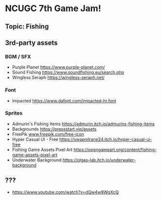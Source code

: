 # NCUGC 7th Game Jam!
## Topic: Fishing


## 3rd-party assets

### BGM / SFX
- Purple Planet https://www.purple-planet.com/
- Sound Fishing https://www.soundfishing.eu/search.php
- Wingless Seraph https://wingless-seraph.net/

### Font
- Impacted https://www.dafont.com/impacted-hr.font

### Sprites
- Admurin's Fishing Items https://admurin.itch.io/admurins-fishing-items
- Backgrounds https://pressstart.vip/assets
- FreePik www.freepik.com/free-icon
- Hyper Casual UI - Free https://swapnilrane24.itch.io/hyper-casual-ui-free
- Fishing Game Assets Pixel Art https://opengameart.org/content/fishing-game-assets-pixel-art
- Underwater Background https://olgas-lab.itch.io/underwater-background

## ???
- https://www.youtube.com/watch?v=dQw4w9WgXcQ